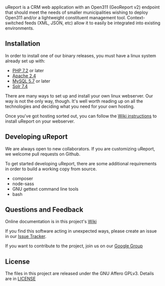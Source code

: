 uReport is a CRM web application with an Open311
(GeoReport v2) endpoint that should meet the needs of smaller municipalities
wishing to deploy Open311 and/or a lightweight constituent management tool.
Context-switched feeds (XML, JSON, etc) allow it to easily be integrated into
existing environments.

## Installation
In order to install one of our binary releases, you must have a linux system already set up with:

* [PHP    7.2](http://php.net) or later
* [Apache 2.4](http://httpd.apache.org)
* [MySQL  5.7](http://dev.mysql.com) or later
* [Solr   7.4](http://lucene.apache.org/solr)

There are many ways to set up and install your own linux webserver.  Our way is not the only way, though.  It's well worth reading up on all the technologies and deciding what you need for your own hosting.

Once you've got hosting sorted out, you can follow the [Wiki instructions](https://github.com/City-of-Bloomington/uReport/wiki/Install) to install uReport on your webserver.

## Developing uReport
We are always open to new collaborators.  If you are customizing uReport, we welcome pull requests on Github.

To get started developing uReport, there are some additional requirements in order to build a working copy from source.

* composer
* node-sass
* GNU gettext command line tools
* bash

## Questions and Feedback
Online documentation is in this project's
[Wiki](https://github.com/City-of-Bloomington/uReport/wiki)

If you find this software acting in unexpected ways, please create an issue
in our [Issue Tracker](https://github.com/City-of-Bloomington/uReport/issues).

If you want to contribute to the project, join us on our
[Google Group](https://groups.google.com/forum/?fromgroups#!forum/ureport)

## License
The files in this project are released under the GNU Affero GPLv3.
Details are in [LICENSE](LICENSE)
